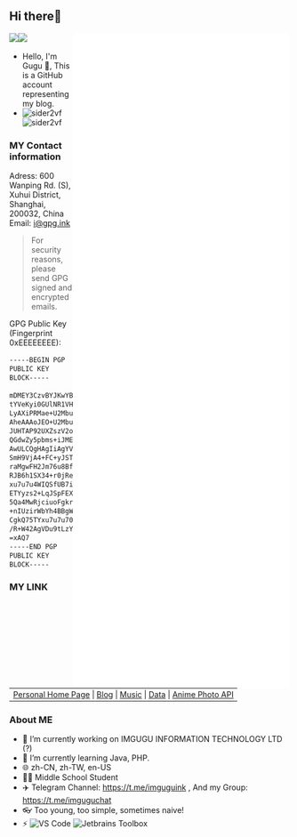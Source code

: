 ## Hi there👋

<a href="https://github.com/sider2vf"><img src="https://avatars.githubusercontent.com/u/116246824?v=4" height=120 /><img height=120 src="https://streak-stats.demolab.com?user=sider2vf&hide_border=true"><img align="right" width="390" src="https://github.com/sider2vf/sider2vf/blob/main/github-metrics.svg"></a> 

- Hello, I'm Gugu 👋, This is a GitHub account representing my blog.
- ![sider2vf](https://komarev.com/ghpvc/?username=sider2vf) ![sider2vf](https://visitor-badge.deta.dev/badge?page_id=sider2vf.profile)

### MY Contact information

Adress: 600 Wanping Rd. (S), Xuhui District, Shanghai, 200032, China
Email: i@gpg.ink

> For security reasons, please send GPG signed and encrypted emails.

GPG Public Key (Fingerprint 0xEEEEEEEE):

```
-----BEGIN PGP PUBLIC KEY BLOCK-----

mDMEY3CzvBYJKwYBBAHaRw8BAQdAw2XJWX/M+AcTW7B6flgOOAr1wFKE3Axj5ZmU
tYVeKyi0GUlNR1VHVSA8YWRtaW5AaW1ndWd1Lmluaz6IkwQTFgoAOxYhBJ9QHuK6
LyAXiPRMae+U2Mbu7u7uBQJjcOH1AhsDBQsJCAcCAiICBhUKCQgLAgQWAgMBAh4H
AheAAAoJEO+U2Mbu7u7ucb8BAJjxsu55urUaQTURG7BeRjJQWQ8bZHc6Qyb/ShRo
JUHTAP92UXZszV2o54e1y7GMA8UDsyXoQ9HQKyeU7LOOogoMAbQSSU1HVUdVIDxp
QGdwZy5pbms+iJMEExYKADsWIQSfUB7iui8gF4j0TGnvlNjG7u7u7gUCY5S49QIb
AwULCQgHAgIiAgYVCgkICwIEFgIDAQIeBwIXgAAKCRDvlNjG7u7u7mO+AP42KlDF
SmH9VjA4+FC+yJSTZvmfQ43d+K8gW9e8I/8J3AEAiDUCydL/OnQbF/8qvci16tYz
raMgwFH2Jm76u8BfUge4OARjcNPnEgorBgEEAZdVAQUBAQdAiC758i9E+xqXnfKW
RJB6h1SX34+r0jReXZlpJGn6OngDAQgHiHgEGBYIAAkFAmNw4S0CGwwAIQkQ75TY
xu7u7u4WIQSfUB7iui8gF4j0TGnvlNjG7u7u7lB/AP9VzD3I7z2oa6D/TkXRPEgD
ETYyzs2+LqJSpFEX8FxYiAD/fp/NEsVBSXeCzsCDfZd4U/EsVZLSrsTW9NanuB+o
5Qa4MwRjciuoFgkrBgEEAdpHDwEBB0AF5AWH5EuP1DfvG1dxmcTXUuIYpjt07ACP
+nIUzirWbYh4BBgWCgAgFiEEn1Ae4rovIBeI9Exp75TYxu7u7u4FAmNyK6gCGyAA
CgkQ75TYxu7u7u70sAD/V430vuCE2ms2/0QqzGTTP9dBXw3Xl4ZPIwZp1r11gYMA
/R+W42AgVDu9tLzYYJBCtdg6j8KALiEPOFOiKxYdS+sG
=xAQ7
-----END PGP PUBLIC KEY BLOCK-----
```

### MY LINK
<table><tr><td><a href="https://imgugu.ink">Personal Home Page</a> |
<a href="https://blog.imgugu.ink">Blog</a> |
<a href="https://music.imgugu.ink/">Music</a> |
<a href="https://data.imgugu.ink/">Data</a> |
<a href="https://moe.imgugu.ink/">Anime Photo API</a></td></tr></table>

### About ME
- 🔭 I’m currently working on IMGUGU INFORMATION TECHNOLOGY LTD (?)
- 🌱 I’m currently learning Java, PHP.
- 🌐 zh-CN, zh-TW, en-US
- 👨‍🎓 Middle School Student
- ✈️ Telegram Channel: https://t.me/imguguink , And my Group: https://t.me/imguguchat
- 👓 Too young, too simple, sometimes naive!
- ⚡ ![VS Code](http://img.shields.io/badge/-VS%20Code-007ACC?style=flat-square&logo=visual-studio-code&logoColor=ffffff) ![Jetbrains Toolbox](https://img.shields.io/badge/Jetbrains-Toolbox-007ACC?style=flat-square&logo=intellij-idea&logoColor=ffffff) 
